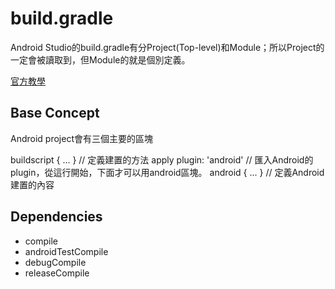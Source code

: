 # build.gradle

Android Studio的build.gradle有分Project(Top-level)和Module；所以Project的一定會被讀取到，但Module的就是個別定義。

[官方教學](http://tools.android.com/tech-docs/new-build-system/user-guide)

## Base Concept

Android project會有三個主要的區塊

  buildscript { ... } // 定義建置的方法
  apply plugin: 'android' // 匯入Android的plugin，從這行開始，下面才可以用android區塊。
  android { ... } // 定義Android建置的內容

## Dependencies

  * compile
  * androidTestCompile
  * debugCompile
* releaseCompile